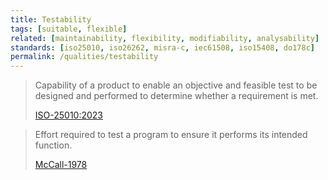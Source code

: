 ```yaml
---
title: Testability
tags: [suitable, flexible]
related: [maintainability, flexibility, modifiability, analysability]
standards: [iso25010, iso26262, misra-c, iec61508, iso15408, do178c]
permalink: /qualities/testability
---
```


> Capability of a product to enable an objective and feasible test to be designed and performed to determine whether a requirement is met.
>
> [ISO-25010:2023](/references/#iso-25010-2023)

> Effort required to test a program to ensure it performs its intended function.
>
> [McCall-1978](/references/#mccall)
